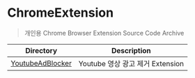 # ChromeExtension
>개인용 Chrome Browser Extension Source Code Archive

|             Directory             |             Description             |
| :-------------------------------: | :-------------------------------:   |
| [YoutubeAdBlocker](YoutubeAdBlocker)  | Youtube 영상 광고 제거 Extension     |